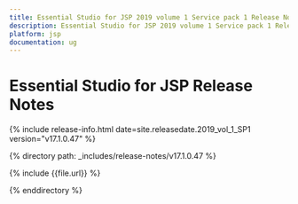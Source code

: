 ```yaml
---
title: Essential Studio for JSP 2019 volume 1 Service pack 1 Release Notes  
description: Essential Studio for JSP 2019 volume 1 Service pack 1 Release Notes  
platform: jsp
documentation: ug
---
```


# Essential Studio for JSP  Release Notes  

{% include release-info.html date=site.releasedate.2019_vol_1_SP1  version="v17.1.0.47" %} 


{% directory path: _includes/release-notes/v17.1.0.47 %}

{% include {{file.url}} %}

{% enddirectory %}